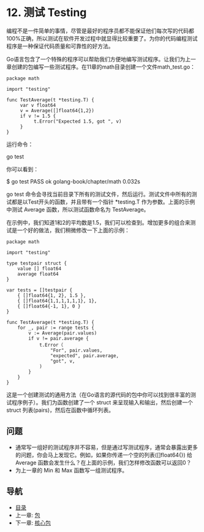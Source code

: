 # 12. 测试 Testing

编程不是一件简单的事情，尽管是最好的程序员都不能保证他们每次写的代码都100%正确，所以测试在软件开发过程中就显得比较重要了。为你的代码编程测试程序是一种保证代码质量和可靠性的好方法。

Go语言包含了一个特殊的程序可以帮助我们方便地编写测试程序。让我们为上一章创建的包编写一些测试程序。在11章的math目录创建一个文件math_test.go：

	package math
	
	import "testing"
	
	func TestAverage(t *testing.T) {
	     var v float64
	     v = Average([]float64{1,2})
	     if v != 1.5 {
	          t.Error("Expected 1.5, got ", v)
	     }
	}

运行命令：

go test

你可以看到：

$ go test
PASS
ok          golang-book/chapter/math     0.032s

go test 命令会寻找当前目录下所有的测试文件，然后运行。测试文件中所有的测试都是以Test开头的函数，并且带有一个指针 *testing.T 作为参数。上面的示例中测试 Average 函数，所以测试函数命名为 TestAverage。

在示例中，我们知道1和2的平均数是1.5，我们可以检查到。增加更多的组合来测试是一个好的做法，我们稍微修改一下上面的示例：

	package math
	
	import "testing"
	
	type testpair struct {
		value [] float64
		average float64
	}
	
	var tests = []testpair {
		{ []float64{1, 2}, 1.5 },
		{ []float64{1,1,1,1,1,1}, 1},
		{ []float64{-1, 1}, 0 }
	}
	
	func TestAverage(t *testing.T) {
		for _, pair := range tests {
			v := Average(pair.values)
			if v != pair.average {
				t.Error（
					"For", pair.values,
					"expected", pair.average,
					"got", v,
				)
			}
		}
	}

这是一个创建测试的通用方法（在Go语言的源代码的包中你可以找到很丰富的测试程序例子）。我们为函数创建了一个 struct 来呈现输入和输出，然后创建一个 struct 列表(pairs)，然后在函数中循环列表。

## 问题
* 通常写一组好的测试程序并不容易，但是通过写测试程序，通常会暴露出更多的问题，你会马上发现它。例如，如果你传递一个空的列表([]float64{}) 给 Average 函数会发生什么？在上面的示例，我们怎样修改函数可以返回0？
* 为上一章的 Min 和 Max 函数写一组测试程序。

## 导航
* [目录](0.md)
* 上一章: [包](11.md)
* 下一章: [核心包](13.md)